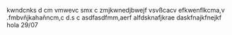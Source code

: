
kwndcnks d cm vmwevc smx c zmjkwnedjbwejf vsvßcacv efkwenflkcma,v .fmbvñjkahañncm,c d.s c
asdfasdfmm,aerf
alfdsknafjkrae
daskfnajkfnejkf
hola 29/07

